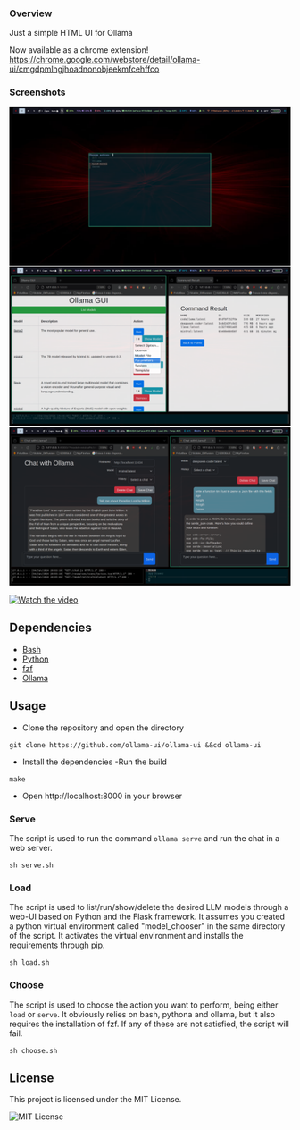 ### Overview

Just a simple HTML UI for Ollama

Now available as a chrome extension!
https://chrome.google.com/webstore/detail/ollama-ui/cmgdpmlhgjhoadnonobjeekmfcehffco

### Screenshots

![Chooser](./media/chooser.png)
![Loader UI](./media/loader.png)
![Chati UI](./media/chat.png)

[![Watch the video](media/demo.png)](media/demo.mp4/)

## Dependencies

- [Bash](https://www.gnu.org/software/bash/)
- [Python](https://www.python.org/)
- [fzf](https://github.com/junegunn/fzf)
- [Ollama](https://github.com/jmorganca/ollama)

## Usage

- Clone the repository and open the directory
```
git clone https://github.com/ollama-ui/ollama-ui &&cd ollama-ui
```
- Install the dependencies
-Run the build
```
make
```
- Open http://localhost:8000 in your browser

### Serve

The script is used to run the command `ollama serve` and run the chat in a web server.

```
sh serve.sh
```

### Load

The script is used to list/run/show/delete the desired LLM models through a web-UI based on Python and the Flask framework.
It assumes you created a python virtual environment called "model_chooser" in the same directory of the script.
It activates the virtual environment and installs the requirements through pip.

```
sh load.sh
```

### Choose

The script is used to choose the action you want to perform, being either `load` or `serve`.
It obviously relies on bash, pythona and ollama, but it also requires the installation of fzf.
If any of these are not satisfied, the script will fail.

```
sh choose.sh
```

## License

This project is licensed under the MIT License.

![MIT License](https://img.shields.io/badge/License-MIT-green.svg)
